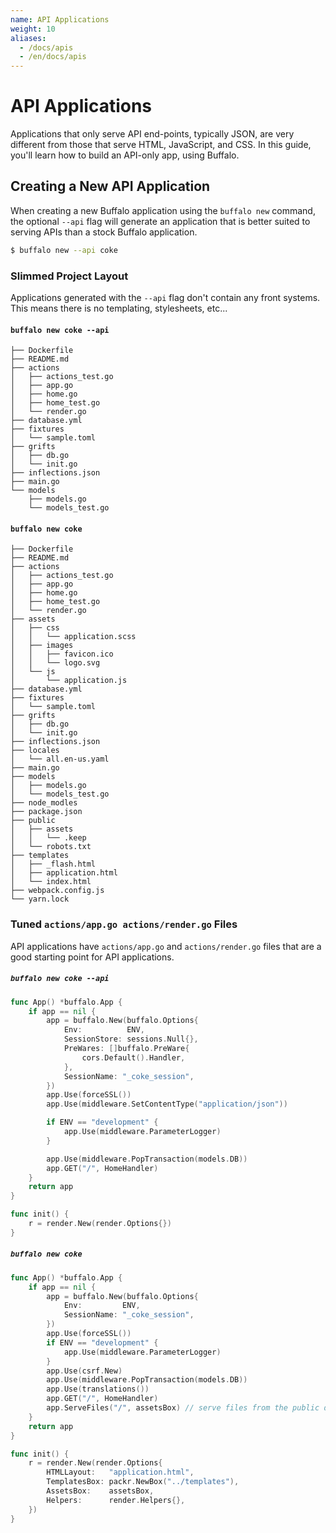 ```yaml
---
name: API Applications
weight: 10
aliases:
  - /docs/apis
  - /en/docs/apis
---
```


# API Applications

Applications that only serve API end-points, typically JSON, are very different from those that serve HTML, JavaScript, and CSS. In this guide, you'll learn how to build an API-only app, using Buffalo.

## Creating a New API Application

When creating a new Buffalo application using the `buffalo new` command, the optional `--api` flag will generate an application that is better suited to serving APIs than a stock Buffalo application.

```bash
$ buffalo new --api coke
```

### Slimmed Project Layout

Applications generated with the `--api` flag don't contain any front systems. This means there is no templating, stylesheets, etc...

#### <code>buffalo new coke --api</code>
```erb
├── Dockerfile
├── README.md
├── actions
│   ├── actions_test.go
│   ├── app.go
│   ├── home.go
│   ├── home_test.go
│   └── render.go
├── database.yml
├── fixtures
│   └── sample.toml
├── grifts
│   ├── db.go
│   └── init.go
├── inflections.json
├── main.go
└── models
    ├── models.go
    └── models_test.go
```

#### <code>buffalo new coke</code>
```erb
├── Dockerfile
├── README.md
├── actions
│   ├── actions_test.go
│   ├── app.go
│   ├── home.go
│   ├── home_test.go
│   └── render.go
├── assets
│   ├── css
│   │   └── application.scss
│   ├── images
│   │   ├── favicon.ico
│   │   └── logo.svg
│   └── js
│       └── application.js
├── database.yml
├── fixtures
│   └── sample.toml
├── grifts
│   ├── db.go
│   └── init.go
├── inflections.json
├── locales
│   └── all.en-us.yaml
├── main.go
├── models
│   ├── models.go
│   └── models_test.go
├── node_modles
├── package.json
├── public
│   ├── assets
│   │   └── .keep
│   └── robots.txt
├── templates
│   ├── _flash.html
│   ├── application.html
│   └── index.html
├── webpack.config.js
└── yarn.lock
```

### Tuned `actions/app.go actions/render.go` Files

API applications have `actions/app.go` and `actions/render.go` files that are a good starting point for API applications.

<h5><code>buffalo new coke --api</code></h5>

```go
func App() *buffalo.App {
	if app == nil {
		app = buffalo.New(buffalo.Options{
			Env:          ENV,
			SessionStore: sessions.Null{},
			PreWares: []buffalo.PreWare{
				cors.Default().Handler,
			},
			SessionName: "_coke_session",
		})
		app.Use(forceSSL())
		app.Use(middleware.SetContentType("application/json"))

		if ENV == "development" {
			app.Use(middleware.ParameterLogger)
		}

		app.Use(middleware.PopTransaction(models.DB))
		app.GET("/", HomeHandler)
	}
	return app
}
```

```go
func init() {
	r = render.New(render.Options{})
}
```

<h5><code>buffalo new coke</code></h5>

```go
func App() *buffalo.App {
	if app == nil {
		app = buffalo.New(buffalo.Options{
			Env:         ENV,
			SessionName: "_coke_session",
		})
		app.Use(forceSSL())
		if ENV == "development" {
			app.Use(middleware.ParameterLogger)
		}
		app.Use(csrf.New)
		app.Use(middleware.PopTransaction(models.DB))
		app.Use(translations())
		app.GET("/", HomeHandler)
		app.ServeFiles("/", assetsBox) // serve files from the public directory
	}
	return app
}
```

```go
func init() {
	r = render.New(render.Options{
		HTMLLayout:   "application.html",
		TemplatesBox: packr.NewBox("../templates"),
		AssetsBox:    assetsBox,
		Helpers:      render.Helpers{},
	})
}
```
